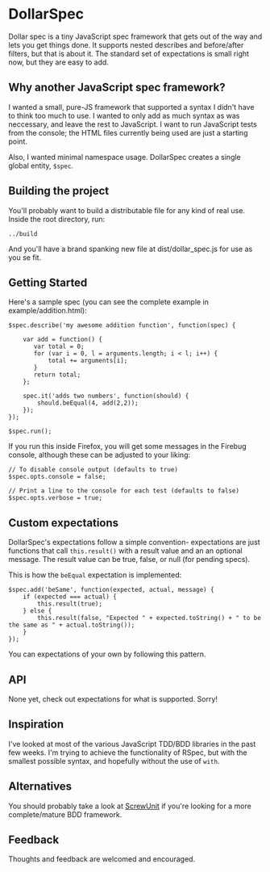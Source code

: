 DollarSpec
==========

Dollar spec is a tiny JavaScript spec framework that gets out of the way and lets you get things done. It supports nested describes and before/after filters, but that is about it. The standard set of expectations is small right now, but they are easy to add.

## Why another JavaScript spec framework?

I wanted a small, pure-JS framework that supported a syntax I didn't have to think too much to use. I wanted to only add as much syntax as was neccessary, and leave the rest to JavaScript. I want to run JavaScript tests from the console; the HTML files currently being used are just a starting point.

Also, I wanted minimal namespace usage. DollarSpec creates a single global entity, <code>$spec</code>.

## Building the project

You'll probably want to build a distributable file for any kind of real use. Inside the root directory, run:

    ../build
    
And you'll have a brand spanking new file at dist/dollar_spec.js for use as you se fit.

## Getting Started

Here's a sample spec (you can see the complete example in example/addition.html):

    $spec.describe('my awesome addition function', function(spec) {
        
        var add = function() {
           var total = 0;
           for (var i = 0, l = arguments.length; i < l; i++) {
               total += arguments[i];
           }
           return total;
        };
    
        spec.it('adds two numbers', function(should) {
            should.beEqual(4, add(2,2));
        });
    });
    
    $spec.run();
    
If you run this inside Firefox, you will get some messages in the Firebug console, although these can be adjusted to your liking:

    // To disable console output (defaults to true)
    $spec.opts.console = false;

    // Print a line to the console for each test (defaults to false)
    $spec.opts.verbose = true;

## Custom expectations

DollarSpec's expectations follow a simple convention- expectations are just functions that call <code>this.result()</code> with a result value and an an optional message. The result value can be true, false, or null (for pending specs).

This is how the <code>beEqual</code> expectation is implemented:

    $spec.add('beSame', function(expected, actual, message) {
        if (expected === actual) {
            this.result(true);
        } else {
            this.result(false, "Expected " + expected.toString() + " to be the same as " + actual.toString());
        }
    });
    
You can expectations of your own by following this pattern.

## API

None yet, check out expectations for what is supported. Sorry!

## Inspiration

I've looked at most of the various JavaScript TDD/BDD libraries in the past few weeks. I'm trying to achieve the functionality of RSpec, but with the smallest possible syntax, and hopefully without the use of <code>with</code>.

## Alternatives

You should probably take a look at [ScrewUnit](http://github.com/nathansobo/screw-unit/tree/master) if you're looking for a more complete/mature BDD framework.

## Feedback

Thoughts and feedback are welcomed and encouraged.
